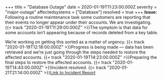 +++
title = "Database Outage"
date = 2020-01-19T11:23:00.000Z
severity = "major-outage"
affectedsystems = ["Database"]
resolved = true
+++
**Issue:** Following a routine maintenance task some customers are reporting that their events no longer appear under their accounts. We are investigating.
{{< track "2020-01-19T11:29:00.000Z" >}}The symptom is that data for some accounts isn’t appearing because of records deleted from a key table.

We’re working on getting this sorted as a matter of urgency.
{{< track "2020-01-19T12:18:00.000Z" >}}Progress is being made — data has been retrieved and we’re just going through the steps needed to restore the affected accounts.
{{< track "2020-01-19T14:23:00.000Z" >}}Preparing the final steps to restore the affected accounts.
{{< track "2020-01-19T14:43:00.000Z" >}}Incident resolved.
{{< track "2020-01-21T21:14:00.000Z" >}}[Link to Incident Report](https://blog.tito.io/posts/incident-report-sunday-19th-january/)